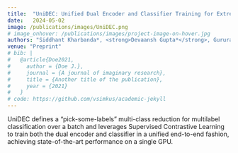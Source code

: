 ```yaml
---
title:  "UniDEC: Unified Dual Encoder and Classifier Training for Extreme Multi-label Classification"
date:   2024-05-02
image: /publications/images/UniDEC.png
# image_onhover: /publications/images/project-image-on-hover.jpg
authors: "Siddhant Kharbanda*, <strong>Devaansh Gupta*</strong>, Gururaj K, Pankaj Malhotra, Cho-Jui Hsieh, Rohit Babbar"
venue: "Preprint"
# bib: |
#   @article{Doe2021,
#     author = {Doe J.},
#     journal = {A journal of imaginary research},
#     title = {Another title of the publication},
#     year = {2021}
#   }
# code: https://github.com/vsimkus/academic-jekyll
---
```

UniDEC defines a “pick-some-labels” multi-class reduction for multilabel classification over a batch and leverages Supervised Contrastive Learning to train both the dual encoder and classifier in a unified end-to-end fashion, achieving state-of-the-art performance on a single GPU.